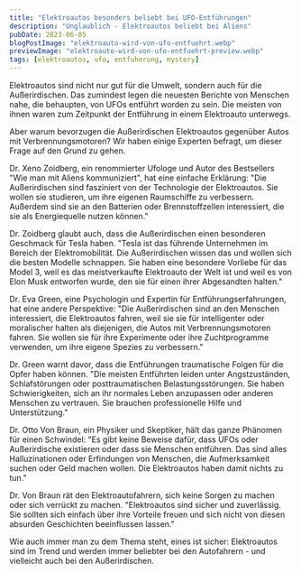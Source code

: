 ```yaml
---
title: "Elektroautos besonders beliebt bei UFO-Entführungen"
description: "Unglaublich - Elektroautos beliebt bei Aliens"
pubDate: 2023-06-05
blogPostImage: "elektroauto-wird-von-ufo-entfuehrt.webp"
previewImage: "elektroauto-wird-von-ufo-entfuehrt-preview.webp"
tags: [elektroautos, ufo, entfuherung, mystery]
---
```


Elektroautos sind nicht nur gut für die Umwelt, sondern auch für die Außerirdischen. Das zumindest legen die neuesten Berichte von Menschen nahe, die behaupten, von UFOs entführt worden zu sein. Die meisten von ihnen waren zum Zeitpunkt der Entführung in einem Elektroauto unterwegs.

Aber warum bevorzugen die Außerirdischen Elektroautos gegenüber Autos mit Verbrennungsmotoren? Wir haben einige Experten befragt, um dieser Frage auf den Grund zu gehen.

Dr. Xeno Zoidberg, ein renommierter Ufologe und Autor des Bestsellers "Wie man mit Aliens kommuniziert", hat eine einfache Erklärung: "Die Außerirdischen sind fasziniert von der Technologie der Elektroautos. Sie wollen sie studieren, um ihre eigenen Raumschiffe zu verbessern. Außerdem sind sie an den Batterien oder Brennstoffzellen interessiert, die sie als Energiequelle nutzen können."

Dr. Zoidberg glaubt auch, dass die Außerirdischen einen besonderen Geschmack für Tesla haben. "Tesla ist das führende Unternehmen im Bereich der Elektromobilität. Die Außerirdischen wissen das und wollen sich die besten Modelle schnappen. Sie haben eine besondere Vorliebe für das Model 3, weil es das meistverkaufte Elektroauto der Welt ist und weil es von Elon Musk entworfen wurde, den sie für einen ihrer Abgesandten halten."

Dr. Eva Green, eine Psychologin und Expertin für Entführungserfahrungen, hat eine andere Perspektive: "Die Außerirdischen sind an den Menschen interessiert, die Elektroautos fahren, weil sie sie für intelligenter oder moralischer halten als diejenigen, die Autos mit Verbrennungsmotoren fahren. Sie wollen sie für ihre Experimente oder ihre Zuchtprogramme verwenden, um ihre eigene Spezies zu verbessern."

Dr. Green warnt davor, dass die Entführungen traumatische Folgen für die Opfer haben können. "Die meisten Entführten leiden unter Angstzuständen, Schlafstörungen oder posttraumatischen Belastungsstörungen. Sie haben Schwierigkeiten, sich an ihr normales Leben anzupassen oder anderen Menschen zu vertrauen. Sie brauchen professionelle Hilfe und Unterstützung."

Dr. Otto Von Braun, ein Physiker und Skeptiker, hält das ganze Phänomen für einen Schwindel: "Es gibt keine Beweise dafür, dass UFOs oder Außerirdische existieren oder dass sie Menschen entführen. Das sind alles Halluzinationen oder Erfindungen von Menschen, die Aufmerksamkeit suchen oder Geld machen wollen. Die Elektroautos haben damit nichts zu tun."

Dr. Von Braun rät den Elektroautofahrern, sich keine Sorgen zu machen oder sich verrückt zu machen. "Elektroautos sind sicher und zuverlässig. Sie sollten sich einfach über ihre Vorteile freuen und sich nicht von diesen absurden Geschichten beeinflussen lassen."

Wie auch immer man zu dem Thema steht, eines ist sicher: Elektroautos sind im Trend und werden immer beliebter bei den Autofahrern - und vielleicht auch bei den Außerirdischen.

